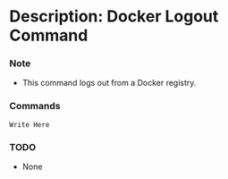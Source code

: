 # Description: Docker Logout Command

### Note
* This command logs out from a Docker registry.

### Commands
```
Write Here
```

### TODO
* None
